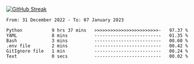 [![GitHub Streak](https://streak-stats.demolab.com?user=renren-017&theme=sea&hide_border=true&background=DD272700)](https://git.io/streak-stats)

<!--START_SECTION:waka-->

```text
From: 31 December 2022 - To: 07 January 2023

Python           9 hrs 37 mins   >>>>>>>>>>>>>>>>>>>>>>>>-   97.37 %
YAML             8 mins          -------------------------   01.35 %
Bash             3 mins          -------------------------   00.60 %
.env file        2 mins          -------------------------   00.42 %
GitIgnore file   1 min           -------------------------   00.24 %
Text             0 secs          -------------------------   00.02 %
```

<!--END_SECTION:waka-->
